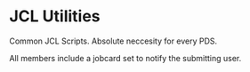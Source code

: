 # JCL Utilities
 Common JCL Scripts. Absolute neccesity for every PDS.

 All members include a jobcard set to notify the submitting user.